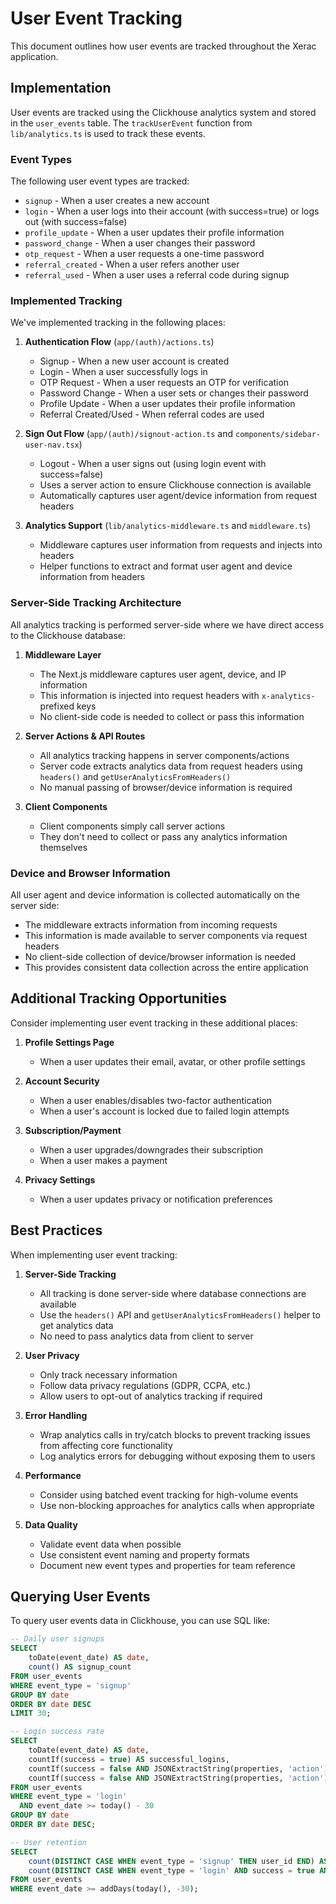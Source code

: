 # User Event Tracking

This document outlines how user events are tracked throughout the Xerac application.

## Implementation

User events are tracked using the Clickhouse analytics system and stored in the `user_events` table. The `trackUserEvent` function from `lib/analytics.ts` is used to track these events.

### Event Types

The following user event types are tracked:

- `signup` - When a user creates a new account
- `login` - When a user logs into their account (with success=true) or logs out (with success=false)
- `profile_update` - When a user updates their profile information
- `password_change` - When a user changes their password
- `otp_request` - When a user requests a one-time password
- `referral_created` - When a user refers another user
- `referral_used` - When a user uses a referral code during signup

### Implemented Tracking

We've implemented tracking in the following places:

1. **Authentication Flow** (`app/(auth)/actions.ts`)
   - Signup - When a new user account is created
   - Login - When a user successfully logs in
   - OTP Request - When a user requests an OTP for verification
   - Password Change - When a user sets or changes their password
   - Profile Update - When a user updates their profile information
   - Referral Created/Used - When referral codes are used

2. **Sign Out Flow** (`app/(auth)/signout-action.ts` and `components/sidebar-user-nav.tsx`)
   - Logout - When a user signs out (using login event with success=false)
   - Uses a server action to ensure Clickhouse connection is available
   - Automatically captures user agent/device information from request headers

3. **Analytics Support** (`lib/analytics-middleware.ts` and `middleware.ts`)
   - Middleware captures user information from requests and injects into headers
   - Helper functions to extract and format user agent and device information from headers

### Server-Side Tracking Architecture

All analytics tracking is performed server-side where we have direct access to the Clickhouse database:

1. **Middleware Layer** 
   - The Next.js middleware captures user agent, device, and IP information
   - This information is injected into request headers with `x-analytics-` prefixed keys
   - No client-side code is needed to collect or pass this information

2. **Server Actions & API Routes**
   - All analytics tracking happens in server components/actions
   - Server code extracts analytics data from request headers using `headers()` and `getUserAnalyticsFromHeaders()`
   - No manual passing of browser/device information is required

3. **Client Components**
   - Client components simply call server actions
   - They don't need to collect or pass any analytics information themselves

### Device and Browser Information

All user agent and device information is collected automatically on the server side:

- The middleware extracts information from incoming requests
- This information is made available to server components via request headers
- No client-side collection of device/browser information is needed
- This provides consistent data collection across the entire application

## Additional Tracking Opportunities

Consider implementing user event tracking in these additional places:

1. **Profile Settings Page**
   - When a user updates their email, avatar, or other profile settings

2. **Account Security**
   - When a user enables/disables two-factor authentication
   - When a user's account is locked due to failed login attempts

3. **Subscription/Payment**
   - When a user upgrades/downgrades their subscription
   - When a user makes a payment

4. **Privacy Settings**
   - When a user updates privacy or notification preferences

## Best Practices

When implementing user event tracking:

1. **Server-Side Tracking**
   - All tracking is done server-side where database connections are available
   - Use the `headers()` API and `getUserAnalyticsFromHeaders()` helper to get analytics data
   - No need to pass analytics data from client to server

2. **User Privacy**
   - Only track necessary information
   - Follow data privacy regulations (GDPR, CCPA, etc.)
   - Allow users to opt-out of analytics tracking if required

3. **Error Handling**
   - Wrap analytics calls in try/catch blocks to prevent tracking issues from affecting core functionality
   - Log analytics errors for debugging without exposing them to users

4. **Performance**
   - Consider using batched event tracking for high-volume events
   - Use non-blocking approaches for analytics calls when appropriate

5. **Data Quality**
   - Validate event data when possible
   - Use consistent event naming and property formats
   - Document new event types and properties for team reference

## Querying User Events

To query user events data in Clickhouse, you can use SQL like:

```sql
-- Daily user signups
SELECT
    toDate(event_date) AS date,
    count() AS signup_count
FROM user_events
WHERE event_type = 'signup'
GROUP BY date
ORDER BY date DESC
LIMIT 30;

-- Login success rate
SELECT
    toDate(event_date) AS date,
    countIf(success = true) AS successful_logins,
    countIf(success = false AND JSONExtractString(properties, 'action') != 'sign_out') AS failed_logins,
    countIf(success = false AND JSONExtractString(properties, 'action') = 'sign_out') AS logouts
FROM user_events
WHERE event_type = 'login'
  AND event_date >= today() - 30
GROUP BY date
ORDER BY date DESC;

-- User retention
SELECT
    count(DISTINCT CASE WHEN event_type = 'signup' THEN user_id END) AS signups,
    count(DISTINCT CASE WHEN event_type = 'login' AND success = true AND event_date >= addDays(today(), -7) THEN user_id END) AS weekly_active
FROM user_events
WHERE event_date >= addDays(today(), -30);
```
